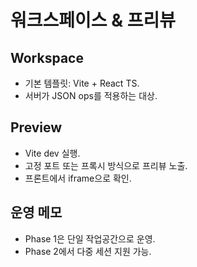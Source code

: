 # 워크스페이스 & 프리뷰

## Workspace
- 기본 템플릿: Vite + React TS.  
- 서버가 JSON ops를 적용하는 대상.  

## Preview
- Vite dev 실행.  
- 고정 포트 또는 프록시 방식으로 프리뷰 노출.  
- 프론트에서 iframe으로 확인.  

## 운영 메모
- Phase 1은 단일 작업공간으로 운영.  
- Phase 2에서 다중 세션 지원 가능.  
